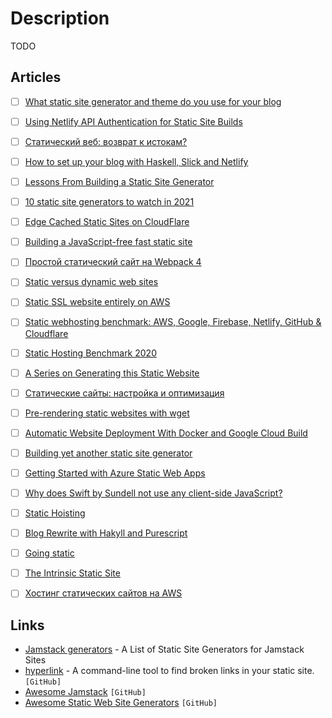 # Description

TODO


## Articles

- [ ] [What static site generator and theme do you use for your blog](https://lobste.rs/s/h491m8/what_static_site_generator_theme_do_you    )
- [ ] [Using Netlify API Authentication for Static Site Builds](https://den.dev/blog/api-authentication-netlify-builds/)
- [ ] [Статический веб: возврат к истокам?](https://habr.com/ru/post/453656/)
- [ ] [How to set up your blog with Haskell, Slick and Netlify](https://luctielen.com/posts/how_to_setup_blog_with_haskell_slick_and_netlify/)
- [ ] [Lessons From Building a Static Site Generator](https://nicholasreese.com/lessons-from-building-a-static-site-generator/)
- [ ] [10 static site generators to watch in 2021](https://www.netlify.com/blog/2021/06/02/10-static-site-generators-to-watch-in-2021/)
- [ ] [Edge Cached Static Sites on CloudFlare](https://hugotunius.se/2020/01/01/edge-cached-static-sites-on-cloudflare.html)
- [ ] [Building a JavaScript-free fast static site](https://bennetthardwick.com/creating-a-blazingly-fast-blog-without-js-or-gatsby/)
- [ ] [Простой статический сайт на Webpack 4](https://habr.com/ru/post/350886/)
- [ ] [Static versus dynamic web sites](http://john.ankarstrom.se/html2/)
- [ ] [Static SSL website entirely on AWS](https://mathieuhendey.com/2020/10/static-ssl-website-entirely-on-aws/)
- [ ] [Static webhosting benchmark: AWS, Google, Firebase, Netlify, GitHub & Cloudflare](https://savjee.be/2020/05/benchmarking-static-website-hosting-providers/)
- [ ] [Static Hosting Benchmark 2020](https://www.pierbover.com/posts/static-hosting-benchmark-2020/)
- [ ] [A Series on Generating this Static Website](https://soap.coffee/~lthms/cleopatra.html)
- [ ] [Статические сайты: настройка и оптимизация](https://habr.com/ru/company/selectel/blog/237159/)
- [ ] [Pre-rendering static websites with wget](https://apex.sh/blog/post/pre-render-wget/)
- [ ] [​​Automatic Website Deployment With Docker and Google Cloud Build](https://blog.theincredibleholk.org/blog/2019/10/13/automatic-website-deployment-with-docker-and-google-cloud-build/)
- [ ] [Building yet another static site generator](https://h3rald.com/articles/hastysite/)
- [ ] [Getting Started with Azure Static Web Apps](https://blog.codewithdan.com/getting-started-with-azure-static-web-apps/)
- [ ] [Why does Swift by Sundell not use any client-side JavaScript?](https://www.swiftbysundell.com/special/javascript-free/)
- [ ] [Static Hoisting](https://rauchg.com/2020/static-hoisting)
- [ ] [Blog Rewrite with Hakyll and Purescript](https://blog.jle.im/entry/blog-rewrite-with-hakyll-and-purescript.html)
- [ ] [Going static](https://brandur.org/fragments/going-static)
- [ ] [The Intrinsic Static Site](https://brandur.org/aws-intrinsic-static)
- [ ] [Хостинг статических сайтов на AWS](https://habr.com/ru/company/plesk/blog/526454/)


## Links

- [Jamstack generators](https://jamstack.org/generators/) - A List of Static Site Generators for Jamstack Sites
- [hyperlink](https://github.com/untitaker/hyperlink) - A command-line tool to find broken links in your static site. `[GitHub]`
- [Awesome Jamstack]() `[GitHub]`
- [Awesome Static Web Site Generators](https://github.com/myles/awesome-static-generators) `[GitHub]`
